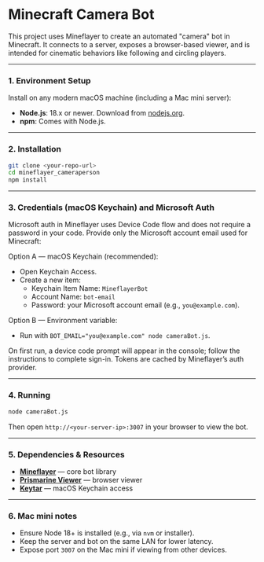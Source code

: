# Minecraft Camera Bot

This project uses Mineflayer to create an automated "camera" bot in Minecraft. It connects to a server, exposes a browser-based viewer, and is intended for cinematic behaviors like following and circling players.

---

### 1. Environment Setup

Install on any modern macOS machine (including a Mac mini server):

- **Node.js**: 18.x or newer. Download from [nodejs.org](https://nodejs.org/).
- **npm**: Comes with Node.js.

---

### 2. Installation

```bash
git clone <your-repo-url>
cd mineflayer_cameraperson
npm install
```

---

### 3. Credentials (macOS Keychain) and Microsoft Auth

Microsoft auth in Mineflayer uses Device Code flow and does not require a password in your code. Provide only the Microsoft account email used for Minecraft:

Option A — macOS Keychain (recommended):
- Open Keychain Access.
- Create a new item:
  - Keychain Item Name: `MineflayerBot`
  - Account Name: `bot-email`
  - Password: your Microsoft account email (e.g., `you@example.com`).

Option B — Environment variable:
- Run with `BOT_EMAIL="you@example.com" node cameraBot.js`.

On first run, a device code prompt will appear in the console; follow the instructions to complete sign-in. Tokens are cached by Mineflayer’s auth provider.

---

### 4. Running

```bash
node cameraBot.js
```

Then open `http://<your-server-ip>:3007` in your browser to view the bot.

---

### 5. Dependencies & Resources

- **[Mineflayer](https://github.com/PrismarineJS/mineflayer)** — core bot library
- **[Prismarine Viewer](https://github.com/PrismarineJS/prismarine-viewer)** — browser viewer
- **[Keytar](https://github.com/atom/node-keytar)** — macOS Keychain access

---

### 6. Mac mini notes

- Ensure Node 18+ is installed (e.g., via `nvm` or installer).
- Keep the server and bot on the same LAN for lower latency.
- Expose port `3007` on the Mac mini if viewing from other devices.